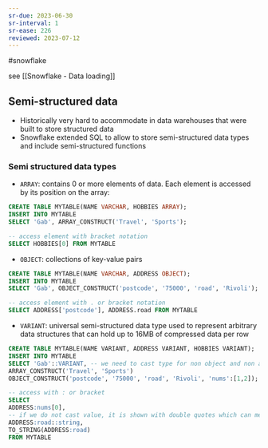 ```yaml
---
sr-due: 2023-06-30
sr-interval: 1
sr-ease: 226
reviewed: 2023-07-12
---
```


#snowflake

see [[Snowflake - Data loading]]

## Semi-structured data

- Historically very hard to accommodate in data warehouses that were built to store structured data
- Snowflake extended SQL to allow to store semi-structured data types and include semi-structured functions

### Semi structured data types

- `ARRAY`: contains 0 or more elements of data. Each element is accessed by its position on the array:

```sql
CREATE TABLE MYTABLE(NAME VARCHAR, HOBBIES ARRAY);
INSERT INTO MYTABLE
SELECT 'Gab', ARRAY_CONSTRUCT('Travel', 'Sports');

-- access element with bracket notation
SELECT HOBBIES[0] FROM MYTABLE
```

- `OBJECT`: collections of key-value pairs

```sql
CREATE TABLE MYTABLE(NAME VARCHAR, ADDRESS OBJECT);
INSERT INTO MYTABLE
SELECT 'Gab', OBJECT_CONSTRUCT('postcode', '75000', 'road', 'Rivoli');

-- access element with . or bracket notation
SELECT ADDRESS['postcode'], ADDRESS.road FROM MYTABLE
```

- `VARIANT`: universal semi-structured data type used to represent arbitrary data structures that can hold up to 16MB of compressed data per row

```sql
CREATE TABLE MYTABLE(NAME VARIANT, ADDRESS VARIANT, HOBBIES VARIANT);
INSERT INTO MYTABLE
SELECT 'Gab'::VARIANT, -- we need to cast type for non object and non arrays
ARRAY_CONSTRUCT('Travel', 'Sports')
OBJECT_CONSTRUCT('postcode', '75000', 'road', 'Rivoli', 'nums':[1,2]);

-- access with : or bracket
SELECT
ADDRESS:nums[0],
-- if we do not cast value, it is shown with double quotes which can mess up joins
ADDRESS:road::string,
TO_STRING(ADDRESS:road)
FROM MYTABLE
```
